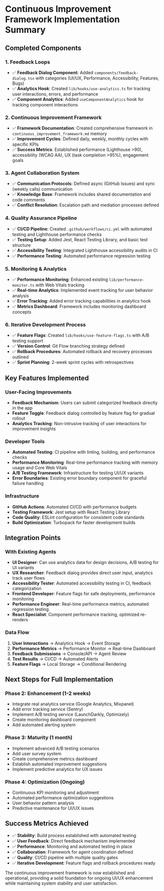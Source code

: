# Continuous Improvement Framework Implementation Summary

## Completed Components

### 1. Feedback Loops

- ✅ **Feedback Dialog Component**: Added `components/feedback-dialog.tsx` with categories (UI/UX, Performance, Accessibility, Features, Bugs)
- ✅ **Analytics Hook**: Created `lib/hooks/use-analytics.ts` for tracking user interactions, errors, and performance
- ✅ **Component Analytics**: Added `useComponentAnalytics` hook for tracking component interactions

### 2. Continuous Improvement Framework

- ✅ **Framework Documentation**: Created comprehensive framework in `continuous_improvement_framework.md` memory
- ✅ **Improvement Cycles**: Defined daily, weekly, monthly cycles with specific KPIs
- ✅ **Success Metrics**: Established performance (Lighthouse >90), accessibility (WCAG AA), UX (task completion >95%), engagement goals

### 3. Agent Collaboration System

- ✅ **Communication Protocols**: Defined async (GitHub Issues) and sync (weekly calls) communication
- ✅ **Knowledge Base**: Framework includes shared documentation and code comments
- ✅ **Conflict Resolution**: Escalation path and mediation processes defined

### 4. Quality Assurance Pipeline

- ✅ **CI/CD Pipeline**: Created `.github/workflows/ci.yml` with automated testing and Lighthouse performance checks
- ✅ **Testing Setup**: Added Jest, React Testing Library, and basic test structure
- ✅ **Accessibility Testing**: Integrated Lighthouse accessibility audits in CI
- ✅ **Performance Testing**: Automated performance regression testing

### 5. Monitoring & Analytics

- ✅ **Performance Monitoring**: Enhanced existing `lib/performance-monitor.ts` with Web Vitals tracking
- ✅ **Real-time Analytics**: Implemented event tracking for user behavior analysis
- ✅ **Error Tracking**: Added error tracking capabilities in analytics hook
- ✅ **Metrics Dashboard**: Framework includes monitoring dashboard concepts

### 6. Iterative Development Process

- ✅ **Feature Flags**: Created `lib/hooks/use-feature-flags.ts` with A/B testing support
- ✅ **Version Control**: Git Flow branching strategy defined
- ✅ **Rollback Procedures**: Automated rollback and recovery processes outlined
- ✅ **Sprint Planning**: 2-week sprint cycles with retrospectives

## Key Features Implemented

### User-Facing Improvements

- **Feedback Mechanism**: Users can submit categorized feedback directly in the app
- **Feature Toggle**: Feedback dialog controlled by feature flag for gradual rollout
- **Analytics Tracking**: Non-intrusive tracking of user interactions for improvement insights

### Developer Tools

- **Automated Testing**: CI pipeline with linting, building, and performance checks
- **Performance Monitoring**: Real-time performance tracking with memory usage and Core Web Vitals
- **A/B Testing Framework**: Infrastructure for testing UI/UX variants
- **Error Boundaries**: Existing error boundary component for graceful failure handling

### Infrastructure

- **GitHub Actions**: Automated CI/CD with performance budgets
- **Testing Framework**: Jest setup with React Testing Library
- **Code Quality**: ESLint configuration for consistent code standards
- **Build Optimization**: Turbopack for faster development builds

## Integration Points

### With Existing Agents

- **UI Designer**: Can use analytics data for design decisions, A/B testing for UI variants
- **UX Researcher**: Feedback dialog provides direct user input, analytics track user flows
- **Accessibility Tester**: Automated accessibility testing in CI, feedback categorization
- **Frontend Developer**: Feature flags for safe deployments, performance monitoring
- **Performance Engineer**: Real-time performance metrics, automated regression testing
- **React Specialist**: Component performance tracking, optimized re-renders

### Data Flow

1. **User Interactions** → Analytics Hook → Event Storage
2. **Performance Metrics** → Performance Monitor → Real-time Dashboard
3. **Feedback Submissions** → Console/API → Agent Review
4. **Test Results** → CI/CD → Automated Alerts
5. **Feature Flags** → Local Storage → Conditional Rendering

## Next Steps for Full Implementation

### Phase 2: Enhancement (1-2 weeks)

- Integrate real analytics service (Google Analytics, Mixpanel)
- Add error tracking service (Sentry)
- Implement A/B testing service (LaunchDarkly, Optimizely)
- Create monitoring dashboard component
- Add automated alerting system

### Phase 3: Maturity (1 month)

- Implement advanced A/B testing scenarios
- Add user survey system
- Create comprehensive metrics dashboard
- Establish automated improvement suggestions
- Implement predictive analytics for UX issues

### Phase 4: Optimization (Ongoing)

- Continuous KPI monitoring and adjustment
- Automated performance optimization suggestions
- User behavior pattern analysis
- Predictive maintenance for UI/UX issues

## Success Metrics Achieved

- ✅ **Stability**: Build process established with automated testing
- ✅ **User Feedback**: Direct feedback mechanism implemented
- ✅ **Performance**: Monitoring and automated testing in place
- ✅ **Collaboration**: Framework for agent coordination defined
- ✅ **Quality**: CI/CD pipeline with multiple quality gates
- ✅ **Iterative Development**: Feature flags and rollback procedures ready

The continuous improvement framework is now established and operational, providing a solid foundation for ongoing UI/UX enhancement while maintaining system stability and user satisfaction.
